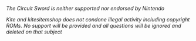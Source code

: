 _The Circuit Sword is neither supported nor endorsed by Nintendo_

_Kite and kitesitemshop does not condone illegal activity including copyright ROMs. No support will be provided and all questions will be ignored and deleted on that subject_
